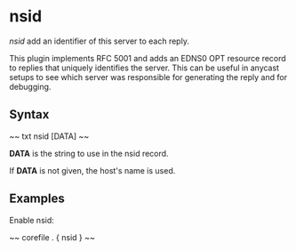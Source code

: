 # nsid

*nsid* add an identifier of this server to each reply.

This plugin implements RFC 5001 and adds an EDNS0 OPT resource record to replies that uniquely
identifies the server. This can be useful in anycast setups to see which server was responsible for
generating the reply and for debugging.

## Syntax

~~ txt
nsid [DATA]
~~

**DATA** is the string to use in the nsid record.

If **DATA** is not given, the host's name is used.

## Examples

Enable nsid:

~~ corefile
. {
    nsid
}
~~
